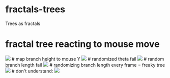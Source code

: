 # fractals-trees
Trees as fractals
# fractal tree reacting to mouse move
<img src="https://media.giphy.com/media/l0MYRT5cVjCAn2tQk/giphy.gif"/>
# map branch height to mouse Y
<img src="https://media.giphy.com/media/l0MYwze5CZezIAkms/giphy.gif"/>
# randomized theta fail
<img src ="https://media.giphy.com/media/l3vR8oWWUShvinyrC/giphy.gif"/>
# random branch length fail
<img src="https://media.giphy.com/media/l2SpV1513yrCdc3za/giphy.gif"/>
# randomizing branch length every frame = freaky tree
<img src="http://www.giphy.com/gifs/l0MYEMrsF354LIw6Y"/>
# don't understand:
<img src="https://media.giphy.com/media/26ufdGEKhDaXGwESc/giphy.gif"/>